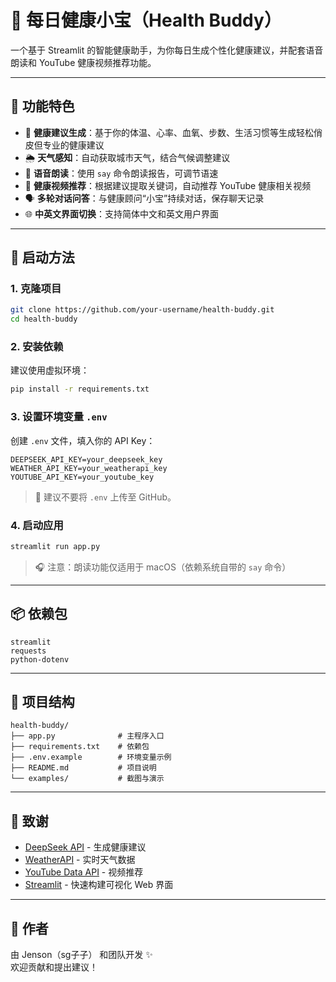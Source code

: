 # 💖 每日健康小宝（Health Buddy）

一个基于 Streamlit 的智能健康助手，为你每日生成个性化健康建议，并配套语音朗读和 YouTube 健康视频推荐功能。  


---

## 🌟 功能特色

- 🧠 **健康建议生成**：基于你的体温、心率、血氧、步数、生活习惯等生成轻松俏皮但专业的健康建议  
- 🌦️ **天气感知**：自动获取城市天气，结合气候调整建议  
- 🎤 **语音朗读**：使用 `say` 命令朗读报告，可调节语速  
- 🎥 **健康视频推荐**：根据建议提取关键词，自动推荐 YouTube 健康相关视频  
- 🗣️ **多轮对话问答**：与健康顾问“小宝”持续对话，保存聊天记录  
- 🌐 **中英文界面切换**：支持简体中文和英文用户界面

---

## 🚀 启动方法

### 1. 克隆项目

```bash
git clone https://github.com/your-username/health-buddy.git
cd health-buddy
```

### 2. 安装依赖

建议使用虚拟环境：

```bash
pip install -r requirements.txt
```

### 3. 设置环境变量 `.env`

创建 `.env` 文件，填入你的 API Key：

```env
DEEPSEEK_API_KEY=your_deepseek_key
WEATHER_API_KEY=your_weatherapi_key
YOUTUBE_API_KEY=your_youtube_key
```

> 🔐 建议不要将 `.env` 上传至 GitHub。

### 4. 启动应用

```bash
streamlit run app.py
```

> 🎧 注意：朗读功能仅适用于 macOS（依赖系统自带的 `say` 命令）

---

## 📦 依赖包

```text
streamlit
requests
python-dotenv
```

---

## 📌 项目结构

```
health-buddy/
├── app.py              # 主程序入口
├── requirements.txt    # 依赖包
├── .env.example        # 环境变量示例
├── README.md           # 项目说明
└── examples/           # 截图与演示
```

---

## 🙌 致谢

- [DeepSeek API](https://deepseek.com/) - 生成健康建议
- [WeatherAPI](https://www.weatherapi.com/) - 实时天气数据
- [YouTube Data API](https://developers.google.com/youtube) - 视频推荐
- [Streamlit](https://streamlit.io/) - 快速构建可视化 Web 界面

---

## 🧠 作者

由 Jenson（sg子子） 和团队开发 ✨  
欢迎贡献和提出建议！
